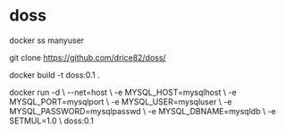 # doss
docker ss manyuser

git clone https://github.com/drice82/doss/

docker build -t doss:0.1 .

docker run -d \\
--net=host \\
-e MYSQL_HOST=mysqlhost \\
-e MYSQL_PORT=mysqlport \\
-e MYSQL_USER=mysqluser \\
-e MYSQL_PASSWORD=mysqlpasswd \\
-e MYSQL_DBNAME=mysqldb \\
-e SETMUL=1.0 \\
doss:0.1

